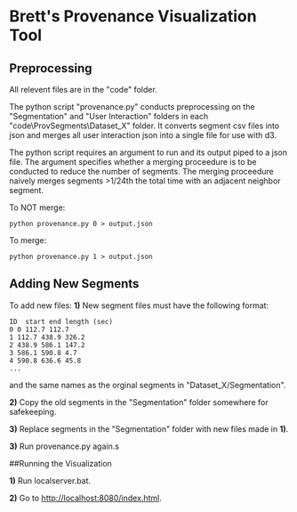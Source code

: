 Brett's Provenance Visualization Tool
===================================

Preprocessing
------------------------------------
All relevent files are in the "code" folder.

The python script "provenance.py" conducts preprocessing on the "Segmentation" and "User Interaction" folders in each "code\ProvSegments\Dataset_X" folder. 
It converts segment csv files into json and merges all user interaction json into a single file for use with d3.

The python script requires an argument to run and its output piped to a json file. The argument specifies whether a merging proceedure is to be conducted to reduce the number of segments. The merging proceedure naively merges segments >1/24th the total time with an adjacent neighbor segment.

To NOT merge:
```
python provenance.py 0 > output.json
```

To merge:
```
python provenance.py 1 > output.json
```

Adding New Segments
--------------------------------

To add new files:
**1)** New segment files must have the following format:
```
ID  start end length (sec)
0 0 112.7 112.7
1 112.7 438.9 326.2
2 438.9 586.1 147.2
3 586.1 590.8 4.7
4 590.8 636.6 45.8
...
```
and the same names as the orginal segments in "Dataset_X/Segmentation".

**2)** Copy the old segments in the "Segmentation" folder somewhere for safekeeping.

**3)** Replace segments in the "Segmentation" folder with new files made in **1)**.

**3)** Run provenance.py again.s

##Running the Visualization

**1)** Run localserver.bat.

**2)** Go to [http://localhost:8080/index.html](http://localhost:8080/index.html).
